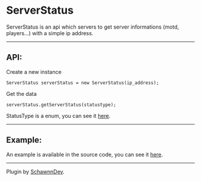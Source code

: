 ServerStatus
============

ServerStatus is an api which servers to get server informations (motd, players...) with a simple ip address.


----------

API:
--------

Create a new instance

    ServerStatus serverStatus = new ServerStatus(ip_address);

Get the data

    serverStatus.getServerStatus(statustype);

StatusType is a enum, you can see it [here](https://github.com/SchawnnDev/ServerStatus/blob/master/src/main/java/fr/schawnndev/StatusType.java#L10).


----------

Example:
--------

An example is available in the source code, you can see it [here](https://github.com/SchawnnDev/ServerStatus/blob/master/src/test/java/fr/schawnndev/Example.java#L15).


----------

Plugin by [SchawnnDev](https://twitter.com/SchawnnDev).

